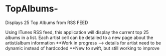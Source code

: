 # TopAlbums-
Displays 25 Top Albums from RSS FEED 

Using ITunes RSS feed, this application will display the current top 25 albums in a list.
Each artist cell can be detailed to a new page about the artist/album information 
**Work in progress --> details for artist need to be dynamic instead of hardcoded
**New to swift, but still working to improve 
